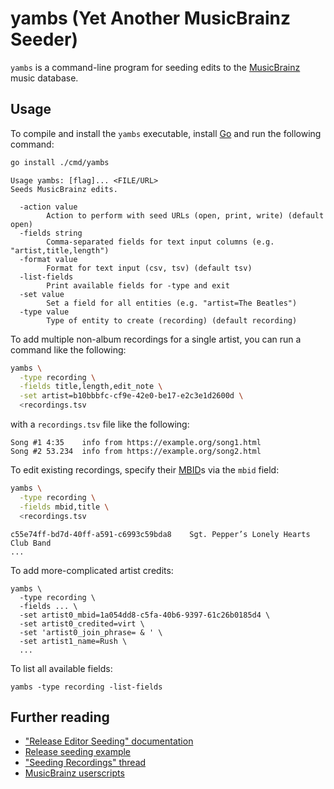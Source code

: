 # yambs (Yet Another MusicBrainz Seeder)

`yambs` is a command-line program for seeding edits to the [MusicBrainz] music
database.

[MusicBrainz]: https://musicbrainz.org/

## Usage

To compile and install the `yambs` executable, install [Go] and run the
following command:

```sh
go install ./cmd/yambs
```

[Go]: https://go.dev/

```
Usage yambs: [flag]... <FILE/URL>
Seeds MusicBrainz edits.

  -action value
    	Action to perform with seed URLs (open, print, write) (default open)
  -fields string
    	Comma-separated fields for text input columns (e.g. "artist,title,length")
  -format value
    	Format for text input (csv, tsv) (default tsv)
  -list-fields
    	Print available fields for -type and exit
  -set value
    	Set a field for all entities (e.g. "artist=The Beatles")
  -type value
    	Type of entity to create (recording) (default recording)
```

To add multiple non-album recordings for a single artist, you can run a command
like the following:

```sh
yambs \
  -type recording \
  -fields title,length,edit_note \
  -set artist=b10bbbfc-cf9e-42e0-be17-e2c3e1d2600d \
  <recordings.tsv
```

with a `recordings.tsv` file like the following:

```tsv
Song #1	4:35	info from https://example.org/song1.html
Song #2	53.234	info from https://example.org/song2.html
```

To edit existing recordings, specify their [MBID]s via the `mbid` field:

```sh
yambs \
  -type recording \
  -fields mbid,title \
  <recordings.tsv
```

```tsv
c55e74ff-bd7d-40ff-a591-c6993c59bda8	Sgt. Pepper’s Lonely Hearts Club Band
...
```

To add more-complicated artist credits:

```
yambs \
  -type recording \
  -fields ... \
  -set artist0_mbid=1a054dd8-c5fa-40b6-9397-61c26b0185d4 \
  -set artist0_credited=virt \
  -set 'artist0_join_phrase= & ' \
  -set artist1_name=Rush \
  ...
```

To list all available fields:

```
yambs -type recording -list-fields
```

[MBID]: https://musicbrainz.org/doc/MusicBrainz_Identifier

## Further reading

*   ["Release Editor Seeding" documentation](https://wiki.musicbrainz.org/Development/Release_Editor_Seeding)
*   [Release seeding example](https://musicbrainz.org/static/tests/seed-love-bug.html)
*   ["Seeding Recordings" thread](https://community.metabrainz.org/t/seeding-recordings/188972)
*   [MusicBrainz userscripts](https://wiki.musicbrainz.org/Guides/Userscripts)
